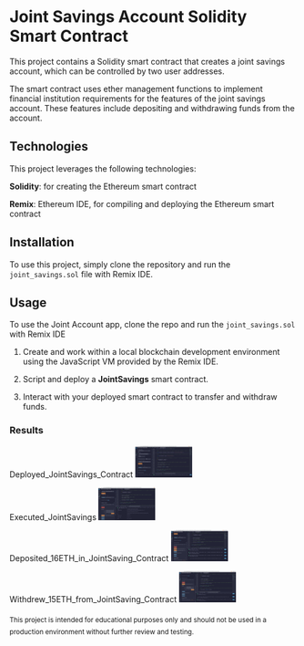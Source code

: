 # Joint Savings Account Solidity Smart Contract

This project contains a Solidity smart contract that creates a joint savings account, which can be controlled by two user addresses. 

The smart contract uses ether management functions to implement financial institution requirements for the features of the joint savings account. These features include depositing and withdrawing funds from the account.

## Technologies

This project leverages the following technologies:

**Solidity**: for creating the Ethereum smart contract

**Remix**: Ethereum IDE, for compiling and deploying the Ethereum smart contract

## Installation

To use this project, simply clone the repository and run the `joint_savings.sol` file with Remix IDE.

## Usage

To use the Joint Account app, clone the repo and run the `joint_savings.sol` with Remix IDE


1. Create and work within a local blockchain development environment using the JavaScript VM provided by the Remix IDE.

2. Script and deploy a **JointSavings** smart contract.

3. Interact with your deployed smart contract to transfer and withdraw funds.


### Results


Deployed_JointSavings_Contract
<img
  src="./results/screenshot_01_Deployed_JointSavings_Contract.png"
  alt="Deployed_JointSavings_Contract"
  title="Deployed_JointSavings_Contract"
  style="display: inline-block; margin: 0 auto; max-width: 100px">
  
  
Executed_JointSavings
<img
  src="./results/screenshot_02_Executed_JointSavings.setAccounts.png"
  alt="Executed_JointSavings.setAccounts"
  title="Executed_JointSavings.setAccounts"
  style="display: inline-block; margin: 0 auto; max-width: 100px">
  
  
Deposited_16ETH_in_JointSaving_Contract
<img
  src="./results/screenshot_03_Deposited_16ETH_in_JointSaving_Contract.png"
  alt="Deposited_16ETH_in_JointSaving_Contract"
  title="Deposited_16ETH_in_JointSaving_Contract"
  style="display: inline-block; margin: 0 auto; max-width: 100px">
  
  
Withdrew_15ETH_from_JointSaving_Contract
<img
  src="./results/screenshot_04_Withdrew_15ETH_from_JointSaving_Contract.png"
  alt="Withdrew_15ETH_from_JointSaving_Contract"
  title="Withdrew_15ETH_from_JointSaving_Contract"
  style="display: inline-block; margin: 0 auto; max-width: 100px">  
  
  
  
  
  

<sub>This project is intended for educational purposes only and should not be used in a production environment without further review and testing.</sub>
